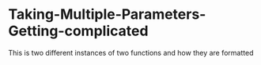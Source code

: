 # Taking-Multiple-Parameters-Getting-complicated
This is two different instances of two functions and how they are formatted
